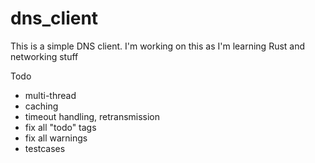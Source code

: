 # dns_client

This is a simple DNS client.
I'm working on this as I'm learning Rust and networking stuff

Todo
- multi-thread
- caching
- timeout handling, retransmission
- fix all "todo" tags
- fix all warnings
- testcases